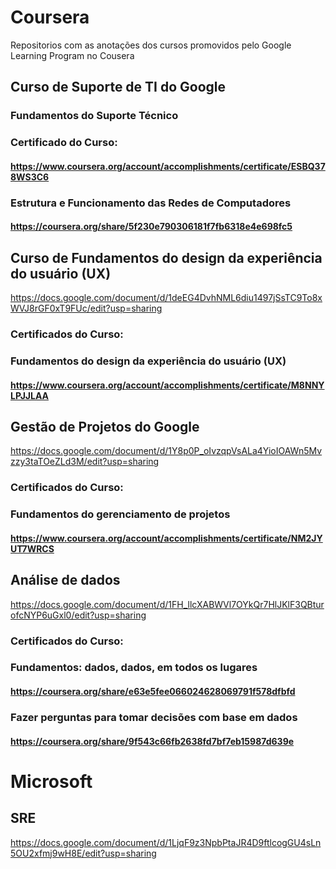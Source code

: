 # **Coursera**
Repositorios com as anotações dos cursos promovidos pelo Google Learning Program no Cousera

## **Curso de Suporte de TI do Google**

### Fundamentos do Suporte Técnico
### Certificado do Curso:
#### https://www.coursera.org/account/accomplishments/certificate/ESBQ378WS3C6
### Estrutura e Funcionamento das Redes de Computadores
#### https://coursera.org/share/5f230e790306181f7fb6318e4e698fc5


## **Curso de Fundamentos do design da experiência do usuário (UX)**
https://docs.google.com/document/d/1deEG4DvhNML6diu1497jSsTC9To8xWVJ8rGF0xT9FUc/edit?usp=sharing
### Certificados do Curso:
### Fundamentos do design da experiência do usuário (UX)
#### https://www.coursera.org/account/accomplishments/certificate/M8NNYLPJJLAA


## **Gestão de Projetos do Google**
https://docs.google.com/document/d/1Y8p0P_oIvzqpVsALa4YioIOAWn5Mvzzy3taTOeZLd3M/edit?usp=sharing
### Certificados do Curso: 
### Fundamentos do gerenciamento de projetos
#### https://www.coursera.org/account/accomplishments/certificate/NM2JYUT7WRCS


## **Análise de dados**
https://docs.google.com/document/d/1FH_llcXABWVl7OYkQr7HlJKlF3QBturofcNYP6uGxl0/edit?usp=sharing
### Certificados do Curso:
### Fundamentos: dados, dados, em todos os lugares
#### https://coursera.org/share/e63e5fee066024628069791f578dfbfd
### Fazer perguntas para tomar decisões com base em dados
####  https://coursera.org/share/9f543c66fb2638fd7bf7eb15987d639e


# Microsoft
## **SRE**
https://docs.google.com/document/d/1LjqF9z3NpbPtaJR4D9ftlcogGU4sLn5OU2xfmj9wH8E/edit?usp=sharing

